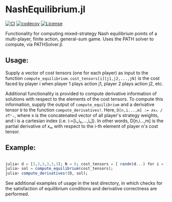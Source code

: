 # NashEquilibrium.jl

[![CI](https://github.com/4estlaine/NashEquilibrium.jl/actions/workflows/CI.yml/badge.svg)](https://github.com/4estlaine/NashEquilibrium.jl/actions/workflows/CI.yml)
[![codecov](https://codecov.io/gh/4estlaine/NashEquilibrium.jl/branch/main/graph/badge.svg)](https://codecov.io/gh/4estlaine/NashEquilibrium.jl)
 [![License](https://img.shields.io/badge/license-MIT-blue)](https://opensource.org/licenses/MIT)

Functionality for computing mixed-strategy Nash equilibrium points of a multi-player, finite action, general-sum game. Uses the PATH solver to compute, via PATHSolver.jl.

## Usage:
Supply a vector of cost tensors (one for each player) as input to the function ```compute_equilibrium```. 
```cost_tensors[i][j1,j2,...,jN]``` is the cost faced by player i when player 1 plays action j1, player 2 plays action j2, etc.

Additional functionality is provided to compute derivative information of solutions with respect to the elements of the cost tensors. To compute this information,
supply the output of ```compute_equilibrium``` and a derivative tensor ```D``` to the function ```compute_derivatives!```. Here, ```D[n,i...,m] := ∂xₘ / ∂Tⁿᵢ```, where x is the concatenated vector of all player's strategy weights, and i is a cartesian index (i.e. i:=[i₁,i₂,...,iₙ]).  In other words, D[n,i...,m] is the partial derivative of xₘ with respect to the i-th element of player n's cost tensor.

## Example: 
```julia

julia> d = [3,3,3,3,3,3]; N = 6; cost_tensors = [ randn(d...) for i = 1:N]; D = zeros(N,d...,sum(d));
julia> sol = compute_equilibrium(cost_tensors);
julia> compute_derivatives!(D, sol);  
```

 See additional examples of usage in the test directory, in which checks for the satisfaction of equilibrium conditions and derivative correctness are performed. 
 



